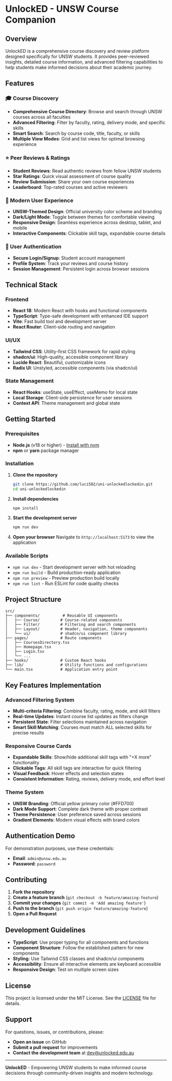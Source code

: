 # UnlockED - UNSW Course Companion

## Overview

UnlockED is a comprehensive course discovery and review platform designed specifically for UNSW students. It provides peer-reviewed insights, detailed course information, and advanced filtering capabilities to help students make informed decisions about their academic journey.

## Features

### 🎓 Course Discovery
- **Comprehensive Course Directory**: Browse and search through UNSW courses across all faculties
- **Advanced Filtering**: Filter by faculty, rating, delivery mode, and specific skills
- **Smart Search**: Search by course code, title, faculty, or skills
- **Multiple View Modes**: Grid and list views for optimal browsing experience

### ⭐ Peer Reviews & Ratings
- **Student Reviews**: Read authentic reviews from fellow UNSW students
- **Star Ratings**: Quick visual assessment of course quality
- **Review Submission**: Share your own course experiences
- **Leaderboard**: Top-rated courses and active reviewers

### 🎨 Modern User Experience
- **UNSW-Themed Design**: Official university color scheme and branding
- **Dark/Light Mode**: Toggle between themes for comfortable viewing
- **Responsive Design**: Seamless experience across desktop, tablet, and mobile
- **Interactive Components**: Clickable skill tags, expandable course details

### 🔐 User Authentication
- **Secure Login/Signup**: Student account management
- **Profile System**: Track your reviews and course history
- **Session Management**: Persistent login across browser sessions

## Technical Stack

### Frontend
- **React 18**: Modern React with hooks and functional components
- **TypeScript**: Type-safe development with enhanced IDE support
- **Vite**: Fast build tool and development server
- **React Router**: Client-side routing and navigation

### UI/UX
- **Tailwind CSS**: Utility-first CSS framework for rapid styling
- **shadcn/ui**: High-quality, accessible component library
- **Lucide React**: Beautiful, customizable icons
- **Radix UI**: Unstyled, accessible components (via shadcn/ui)

### State Management
- **React Hooks**: useState, useEffect, useMemo for local state
- **Local Storage**: Client-side persistence for user sessions
- **Context API**: Theme management and global state

## Getting Started

### Prerequisites
- **Node.js** (v18 or higher) - [Install with nvm](https://github.com/nvm-sh/nvm#installing-and-updating)
- **npm** or **yarn** package manager

### Installation

1. **Clone the repository**
   ```bash
   git clone https://github.com/luci582/uni-unlockedlockedin.git
   cd uni-unlockedlockedin
   ```

2. **Install dependencies**
   ```bash
   npm install
   ```

3. **Start the development server**
   ```bash
   npm run dev
   ```

4. **Open your browser**
   Navigate to `http://localhost:5173` to view the application

### Available Scripts

- `npm run dev` - Start development server with hot reloading
- `npm run build` - Build production-ready application
- `npm run preview` - Preview production build locally
- `npm run lint` - Run ESLint for code quality checks

## Project Structure

```
src/
├── components/          # Reusable UI components
│   ├── Course/         # Course-related components
│   ├── Filter/         # Filtering and search components
│   ├── Layout/         # Header, navigation, theme components
│   └── ui/             # shadcn/ui component library
├── pages/              # Route components
│   ├── CoursesDirectory.tsx
│   ├── Homepage.tsx
│   ├── Login.tsx
│   └── ...
├── hooks/              # Custom React hooks
├── lib/                # Utility functions and configurations
└── main.tsx            # Application entry point
```

## Key Features Implementation

### Advanced Filtering System
- **Multi-criteria Filtering**: Combine faculty, rating, mode, and skill filters
- **Real-time Updates**: Instant course list updates as filters change
- **Persistent State**: Filter selections maintained across navigation
- **Smart Skill Matching**: Courses must match ALL selected skills for precise results

### Responsive Course Cards
- **Expandable Skills**: Show/hide additional skill tags with "+X more" functionality
- **Clickable Tags**: All skill tags are interactive for quick filtering
- **Visual Feedback**: Hover effects and selection states
- **Consistent Information**: Rating, reviews, delivery mode, and effort level

### Theme System
- **UNSW Branding**: Official yellow primary color (#FFD700)
- **Dark Mode Support**: Complete dark theme with proper contrast
- **Theme Persistence**: User preference saved across sessions
- **Gradient Elements**: Modern visual effects with brand colors

## Authentication Demo

For demonstration purposes, use these credentials:
- **Email**: `admin@unsw.edu.au`
- **Password**: `password`

## Contributing

1. **Fork the repository**
2. **Create a feature branch** (`git checkout -b feature/amazing-feature`)
3. **Commit your changes** (`git commit -m 'Add amazing feature'`)
4. **Push to the branch** (`git push origin feature/amazing-feature`)
5. **Open a Pull Request**

## Development Guidelines

- **TypeScript**: Use proper typing for all components and functions
- **Component Structure**: Follow the established pattern for new components
- **Styling**: Use Tailwind CSS classes and shadcn/ui components
- **Accessibility**: Ensure all interactive elements are keyboard accessible
- **Responsive Design**: Test on multiple screen sizes

## License

This project is licensed under the MIT License. See the [LICENSE](LICENSE) file for details.

## Support

For questions, issues, or contributions, please:
- **Open an issue** on GitHub
- **Submit a pull request** for improvements
- **Contact the development team** at dev@unlocked.edu.au

---

**UnlockED** - Empowering UNSW students to make informed course decisions through community-driven insights and modern technology.
